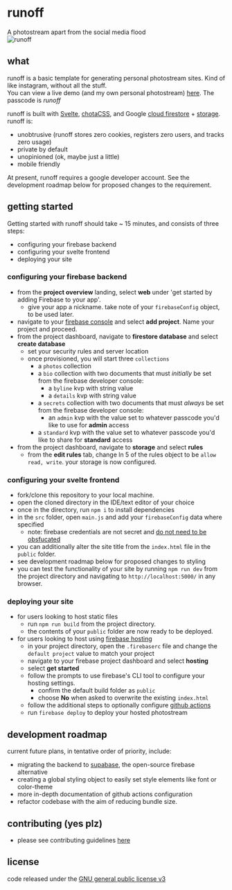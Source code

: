 # runoff
A photostream apart from the social media flood  
![runoff](https://media2.giphy.com/media/GgVR3S0nuVyTHnmWZw/giphy.gif?cid=790b761186e6a39c6c8d59afadac501ded083eca94129d64&rid=giphy.gif&ct=g)
## what
runoff is a basic template for generating personal photostream sites. Kind of like instagram, without all the stuff.  
You can view a live demo (and my own personal photostream) [here](http://photostream.matthewlawrencekle.in/). The passcode is _runoff_  

runoff is built with [Svelte](https://github.com/sveltejs/svelte), [chotaCSS](https://github.com/jenil/chota), and Google [cloud firestore](https://firebase.google.com/docs/firestore) + [storage](https://firebase.google.com/docs/storage). runoff is:
- unobtrusive (runoff stores zero cookies, registers zero users, and tracks zero usage)
- private by default
- unopinioned (ok, maybe just a little)
- mobile friendly

At present, runoff requires a google developer account. See the development roadmap below for proposed changes to the requirement.

## getting started
Getting started with runoff should take ~ 15 minutes, and consists of three steps:
- configuring your firebase backend
- configuring your svelte frontend
- deploying your site

### configuring your firebase backend
- from the __project overview__ landing, select __web__ under 'get started by adding Firebase to your app'.
    - give your app a nickname. take note of your `firebaseConfig` object, to be used later.
- navigate to your [firebase console](https://console.firebase.google.com/) and select __add project__. Name your project and proceed.
- from the project dashboard, navigate to __firestore database__ and select __create database__
    - set your security rules and server location
    - once provisioned, you will start three `collections`
        - a `photos` collection
        - a `bio` collection with two documents that must _initially_ be set from the firebase developer console:
            - a `byline` kvp with string value
            - a `details` kvp with string value
        - a `secrets` collection with two documents that must _always_ be set from the firebase developer console:
            - an `admin` kvp with the value set to whatever passcode you'd like to use for __admin__ access
        - a `standard` kvp with the value set to whatever passcode you'd like to share for __standard__ access
- from the project dashboard, navigate to __storage__ and select __rules__
    - from the __edit rules__ tab, change ln 5 of the rules object to be `allow read, write`. your storage is now configured.

### configuring your svelte frontend
- fork/clone this repository to your local machine.
- open the cloned directory in the IDE/text editor of your choice
- once in the directory, run `npm i` to install dependencies
- in the `src` folder, open `main.js` and add your `firebaseConfig` data where specified
    - note: firebase credentials are not secret and [do not need to be obsfucated](https://stackoverflow.com/questions/37482366/is-it-safe-to-expose-firebase-apikey-to-the-public#:~:text=It%20is%20not%20a%20security,interact%20with%20your%20Firebase%20project.)
- you can additionally alter the site title from the `index.html` file in the `public` folder.
- see development roadmap below for proposed changes to styling
- you can test the functionality of your site by running `npm run dev` from the project directory and navigating to `http://localhost:5000/` in any browser.

### deploying your site
- for users looking to host static files
    - run `npm run build` from the project directory.
    - the contents of your `public` folder are now ready to be deployed.
- for users looking to host using [firebase hosting](https://firebase.google.com/docs/hosting)
    - in your project directory, open the `.firebaserc` file and change the `default project` value to match your project
    - navigate to your firebase project dashboard and select __hosting__
    - select __get started__
    - follow the prompts to use firebase's CLI tool to configure your hosting settings.
        - confirm the default build folder as `public`
        - choose __No__ when asked to overwrite the existing `index.html`
    - follow the additional steps to optionally configure [github actions](https://github.com/features/actions)
    - run `firebase deploy` to deploy your hosted photostream

## development roadmap
current future plans, in tentative order of priority, include:
- migrating the backend to [supabase](https://supabase.io/), the open-source firebase alternative
- creating a global styling object to easily set style elements like font or color-theme
- more in-depth documentation of github actions configuration
- refactor codebase with the aim of reducing bundle size.

## contributing (yes plz)
- please see contributing guidelines [here](https://github.com/matthewlawrenceklein/runoff/blob/main/CONTRIBUTING.md)

## license
code released under the [GNU general public license v3](https://github.com/matthewlawrenceklein/runoff/blob/main/LICENSE)